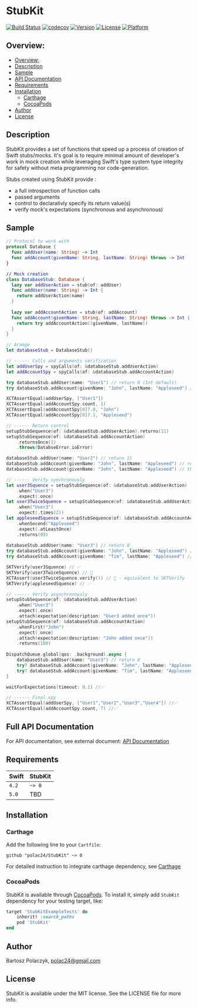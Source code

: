 # StubKit

[![Build Status](https://travis-ci.org/polac24/StubKit.svg?branch=master)](https://travis-ci.org/polac24/StubKit)
[![codecov](https://codecov.io/gh/polac24/StubKit/branch/master/graph/badge.svg)](https://codecov.io/gh/polac24/StubKit)
[![Version](https://img.shields.io/cocoapods/v/StubKit.svg?style=flat)](https://cocoapods.org/pods/StubKit)
[![License](https://img.shields.io/cocoapods/l/StubKit.svg?style=flat)](https://cocoapods.org/pods/StubKit)
[![Platform](https://img.shields.io/cocoapods/p/StubKit.svg?style=flat)](https://cocoapods.org/pods/StubKit)

## Overview:

- [Overview:](#overview-)
- [Description](#description)
- [Sample](#sample)
- [API Documentation](docs/documentation.md)
- [Requirements](#requirements)
- [Installation](#installation)
  * [Carthage](#carthage)
  * [CocoaPods](#cocoapods)
- [Author](#author)
- [License](#license)

## Description

StubKit provides a set of functions that speed up a process of creation of Swift stubs/mocks. It's goal is to require minimal amount of developer's work in mock creation while  leveraging Swift's type system type integrity for safety without meta programming nor code-generation. 

Stubs created using StubKit provide :
* a full introspection of function calls
* passed arguments
* control to declarativly specify its return value(s)
* verify mock's expectations (synchronous and asynchronous) 

## Sample

```swift 
// Protocol to work with
protocol Database {
  func addUser(name: String) -> Int
  func addAccount(givenName: String, lastName: String) throws -> Int
}

// Mock creation
class DatabaseStub: Database {    
  lazy var addUserAction = stub(of: addUser)  
  func addUser(name: String) -> Int {     
    return addUserAction(name)    
  }
  
  lazy var addAccountAction = stub(of: addAccount)  
  func addAccount(givenName: String, lastName: String) throws -> Int {
    return try addAccountAction((givenName, lastName))    
  }
}

// Arange
let databaseStub = DatabaseStub()

// ------ Calls and arguments verification
let addUserSpy = spyCalls(of: &databaseStub.addUserAction)
let addAccountSpy = spyCalls(of: &databaseStub.addAccountAction)

try databaseStub.addUser(name: "User1") // return 0 (Int default)
try databaseStub.addAccount(givenName: "John", lastName: "Appleseed") // returns 0

XCTAssertEqual(addUserSpy, ["User1"])
XCTAssertEqual(addAccountSpy.count, 1)
XCTAssertEqual(addAccountSpy[0]?.0, "John")
XCTAssertEqual(addAccountSpy[0]?.1, "Appleseed")

// ------ Return control
setupStubSequence(of: &databaseStub.addUserAction).returns(11)
setupStubSequence(of: &databaseStub.addAccountAction)
    .returnsOnce(1)
    .throws(DatabseError.ioError)

databaseStub.addUser(name: "User2") // return 11
databaseStub.addAccount(givenName: "John", lastName: "Appleseed") // returns 1
databaseStub.addAccount(givenName: "John", lastName: "Appleseed") // throws

// ------ Verify synchronously
let user3Squence = setupStubSequence(of: &databaseStub.addUserAction)
    .when("User3")
    .expect(.once)
let user3TwiceSquence = setupStubSequence(of: &databaseStub.addUserAction)
    .when("User3")
    .expect(.times(2))
let appleseedSquence = setupStubSequence(of: &databaseStub.addAccountAction)
    .whenSecond("Appleseed")
    .expect(.atLeastOnce)
    .returns(99)
    
databaseStub.addUser(name: "User3") // return 0
try databaseStub.addAccount(givenName: "John", lastName: "Appleseed") // returns 99
try databaseStub.addAccount(givenName: "Tim", lastName: "Appleseed") // returns 99

SKTVerify(user3Squence) // ✅
SKTVerify(user3TwiceSquence) // 🛑
XCTAssert(user3TwiceSquence.verify()) // 🛑 - equivalent to SKTVerify
SKTVerify(appleseedSquence) // ✅

// ------ Verify asynchronously
setupStubSequence(of: &databaseStub.addUserAction)
    .when("User3")
    .expect(.once)
    .attach(expectation(description: "User3 added once"))
setupStubSequence(of: &databaseStub.addAccountAction)
    .whenFirst("John")
    .expect(.once)
    .attach(expectation(description: "John added once"))
    .returns(100)
    
DispatchQueue.global(qos: .background).async {
    databaseStub.addUser(name: "User3") // return 0
    try? databaseStub.addAccount(givenName: "John", lastName: "Appleseed") // returns 100
    try? databaseStub.addAccount(givenName: "Tim", lastName: "Appleseed") // returns 99
}

waitForExpectations(timeout: 0.1) //✅

// ------ Final spy
XCTAssertEqual(addUserSpy, ["User1","User2","User3","User4"]) //✅
XCTAssertEqual(addAccountSpy.count, 7) //✅
```


## Full API Documentation

For API documentation, see external document: [API Documentation](docs/documentation.md)

## Requirements

Swift | StubKit
------------ | -------------
`4.2` | `~> 0`
`5.0` | TBD

## Installation

### Carthage

Add the following line to your `Cartfile`:

```
github "polac24/StubKit" ~> 0
```

For detailed instruction to integrate carthage dependency, see [Carthage](https://github.com/Carthage/Carthage#adding-frameworks-to-an-application)

### CocoaPods

StubKit is available through [CocoaPods](https://cocoapods.org). To install
it, simply add `StubKit` dependency for your testing target, like:

```ruby
target 'StubKitExampleTests' do
    inherit! :search_paths
    pod 'StubKit'
end
```

## Author

Bartosz Polaczyk, polac24@gmail.com

## License

StubKit is available under the MIT license. See the LICENSE file for more info.

